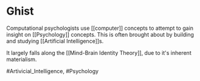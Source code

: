 # Ghist
Computational psychologists use [[computer]] concepts to attempt to gain insight on [[Psychology]] concepts. This is often brought about by  building and studying [[Artificial Intelligence]]s.

It largely falls along the [[Mind-Brain Identity Theory]], due to it's inherent materialism.

#Artivicial_Intelligence, #Psychology